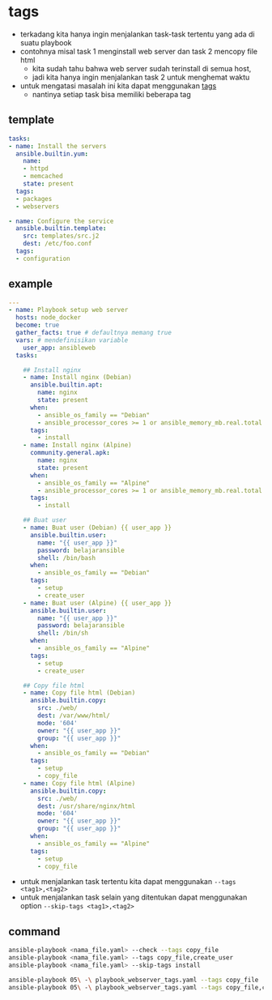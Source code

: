 # tags
- terkadang kita hanya ingin menjalankan task-task tertentu yang ada di suatu playbook
- contohnya misal task 1 menginstall web server dan task 2 mencopy file html
  - kita sudah tahu bahwa web server sudah terinstall di semua host,
  - jadi kita hanya ingin menjalankan task 2 untuk menghemat waktu
- untuk mengatasi masalah ini kita dapat menggunakan [tags](https://docs.ansible.com/ansible/latest/playbook_guide/playbooks_tags.html#tags)
  - nantinya setiap task bisa memiliki beberapa tag

## template
```yaml
tasks:
- name: Install the servers
  ansible.builtin.yum:
    name:
    - httpd
    - memcached
    state: present
  tags:
  - packages
  - webservers

- name: Configure the service
  ansible.builtin.template:
    src: templates/src.j2
    dest: /etc/foo.conf
  tags:
  - configuration
```

## example
```yaml
---
- name: Playbook setup web server
  hosts: node_docker
  become: true
  gather_facts: true # defaultnya memang true
  vars: # mendefinisikan variable
    user_app: ansibleweb
  tasks:

    ## Install nginx
    - name: Install nginx (Debian)
      ansible.builtin.apt:
        name: nginx
        state: present
      when:
        - ansible_os_family == "Debian"
        - ansible_processor_cores >= 1 or ansible_memory_mb.real.total >= 512
      tags:
        - install
    - name: Install nginx (Alpine)
      community.general.apk:
        name: nginx
        state: present
      when:
        - ansible_os_family == "Alpine"
        - ansible_processor_cores >= 1 or ansible_memory_mb.real.total >= 512
      tags:
        - install

    ## Buat user
    - name: Buat user (Debian) {{ user_app }}
      ansible.builtin.user:
        name: "{{ user_app }}"
        password: belajaransible
        shell: /bin/bash
      when:
        - ansible_os_family == "Debian"
      tags:
        - setup
        - create_user
    - name: Buat user (Alpine) {{ user_app }}
      ansible.builtin.user:
        name: "{{ user_app }}"
        password: belajaransible
        shell: /bin/sh
      when:
        - ansible_os_family == "Alpine"
      tags:
        - setup
        - create_user

    ## Copy file html
    - name: Copy file html (Debian)
      ansible.builtin.copy:
        src: ./web/
        dest: /var/www/html/
        mode: '604'
        owner: "{{ user_app }}"
        group: "{{ user_app }}"
      when:
        - ansible_os_family == "Debian"
      tags:
        - setup
        - copy_file
    - name: Copy file html (Alpine)
      ansible.builtin.copy:
        src: ./web/
        dest: /usr/share/nginx/html
        mode: '604'
        owner: "{{ user_app }}"
        group: "{{ user_app }}"
      when:
        - ansible_os_family == "Alpine"
      tags:
        - setup
        - copy_file
```

- untuk menjalankan task tertentu kita dapat menggunakan ```--tags <tag1>,<tag2>```
- untuk menjalankan task selain yang ditentukan dapat menggunakan option ```--skip-tags <tag1>,<tag2>```

## command
```bash
ansible-playbook <nama_file.yaml> --check --tags copy_file
ansible-playbook <nama_file.yaml> --tags copy_file,create_user
ansible-playbook <nama_file.yaml> --skip-tags install

ansible-playbook 05\ -\ playbook_webserver_tags.yaml --tags copy_file
ansible-playbook 05\ -\ playbook_webserver_tags.yaml --tags copy_file,create_user
```
